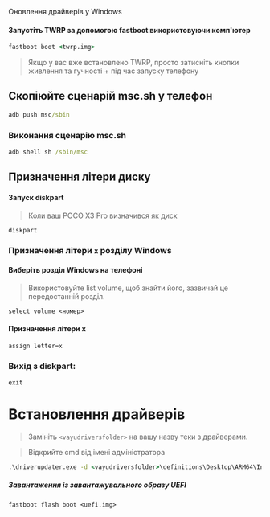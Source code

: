 Оновлення драйверів у Windows
#### Запустіть TWRP за допомогою fastboot використовуючи комп'ютер

```cmd
fastboot boot <twrp.img>
````

> Якщо у вас вже встановлено TWRP, просто затисніть кнопки живлення та гучності + під час запуску телефону

## Скопіюйте сценарій msc.sh у телефон

```cmd
adb push msc/sbin
````

### Виконання сценарію msc.sh

```cmd
adb shell sh /sbin/msc
````

## Призначення літери диску

#### Запуск diskpart

> Коли ваш POCO X3 Pro визначився як диск

```cmd
diskpart
````

### Призначення літери `x` розділу Windows

#### Виберіть розділ Windows на телефоні
> Використовуйте list volume, щоб знайти його, зазвичай це передостанній розділ.
```diskpart
select volume <номер>
````

#### Призначення літери x
```diskpart
assign letter=x
````

### Вихід з diskpart:
```diskpart
exit
````

# Встановлення драйверів

> Замініть `<vayudriversfolder>` на вашу назву теки з драйверами.

> Відкрийте cmd від імені адміністратора

```cmd
.\driverupdater.exe -d <vayudriversfolder>\definitions\Desktop\ARM64\Internal\vayu.txt -r <vayudriversfolder> -p X:
````

##### Завантаження із завантажувального образу UEFI

````
fastboot flash boot <uefi.img>
